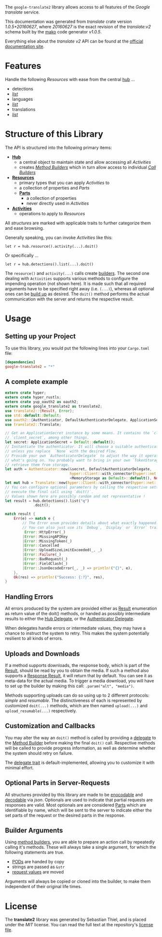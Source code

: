 <!---
DO NOT EDIT !
This file was generated automatically from 'src/mako/api/README.md.mako'
DO NOT EDIT !
-->
The `google-translate2` library allows access to all features of the *Google translate* service.

This documentation was generated from *translate* crate version *1.0.5+20160627*, where *20160627* is the exact revision of the *translate:v2* schema built by the [mako](http://www.makotemplates.org/) code generator *v1.0.5*.

Everything else about the *translate* *v2* API can be found at the
[official documentation site](https://developers.google.com/translate/v2/using_rest).
# Features

Handle the following *Resources* with ease from the central [hub](https://docs.rs/google-translate2/1.0.5+20160627/google_translate2/struct.Translate.html) ... 

* detections
 * [*list*](https://docs.rs/google-translate2/1.0.5+20160627/google_translate2/struct.DetectionListCall.html)
* languages
 * [*list*](https://docs.rs/google-translate2/1.0.5+20160627/google_translate2/struct.LanguageListCall.html)
* translations
 * [*list*](https://docs.rs/google-translate2/1.0.5+20160627/google_translate2/struct.TranslationListCall.html)




# Structure of this Library

The API is structured into the following primary items:

* **[Hub](https://docs.rs/google-translate2/1.0.5+20160627/google_translate2/struct.Translate.html)**
    * a central object to maintain state and allow accessing all *Activities*
    * creates [*Method Builders*](https://docs.rs/google-translate2/1.0.5+20160627/google_translate2/trait.MethodsBuilder.html) which in turn
      allow access to individual [*Call Builders*](https://docs.rs/google-translate2/1.0.5+20160627/google_translate2/trait.CallBuilder.html)
* **[Resources](https://docs.rs/google-translate2/1.0.5+20160627/google_translate2/trait.Resource.html)**
    * primary types that you can apply *Activities* to
    * a collection of properties and *Parts*
    * **[Parts](https://docs.rs/google-translate2/1.0.5+20160627/google_translate2/trait.Part.html)**
        * a collection of properties
        * never directly used in *Activities*
* **[Activities](https://docs.rs/google-translate2/1.0.5+20160627/google_translate2/trait.CallBuilder.html)**
    * operations to apply to *Resources*

All *structures* are marked with applicable traits to further categorize them and ease browsing.

Generally speaking, you can invoke *Activities* like this:

```Rust,ignore
let r = hub.resource().activity(...).doit()
```

Or specifically ...

```ignore
let r = hub.detections().list(...).doit()
```

The `resource()` and `activity(...)` calls create [builders][builder-pattern]. The second one dealing with `Activities` 
supports various methods to configure the impending operation (not shown here). It is made such that all required arguments have to be 
specified right away (i.e. `(...)`), whereas all optional ones can be [build up][builder-pattern] as desired.
The `doit()` method performs the actual communication with the server and returns the respective result.

# Usage

## Setting up your Project

To use this library, you would put the following lines into your `Cargo.toml` file:

```toml
[dependencies]
google-translate2 = "*"
```

## A complete example

```Rust
extern crate hyper;
extern crate hyper_rustls;
extern crate yup_oauth2 as oauth2;
extern crate google_translate2 as translate2;
use translate2::{Result, Error};
use std::default::Default;
use oauth2::{Authenticator, DefaultAuthenticatorDelegate, ApplicationSecret, MemoryStorage};
use translate2::Translate;

// Get an ApplicationSecret instance by some means. It contains the `client_id` and 
// `client_secret`, among other things.
let secret: ApplicationSecret = Default::default();
// Instantiate the authenticator. It will choose a suitable authentication flow for you, 
// unless you replace  `None` with the desired Flow.
// Provide your own `AuthenticatorDelegate` to adjust the way it operates and get feedback about 
// what's going on. You probably want to bring in your own `TokenStorage` to persist tokens and
// retrieve them from storage.
let auth = Authenticator::new(&secret, DefaultAuthenticatorDelegate,
                              hyper::Client::with_connector(hyper::net::HttpsConnector::new(hyper_rustls::TlsClient::new())),
                              <MemoryStorage as Default>::default(), None);
let mut hub = Translate::new(hyper::Client::with_connector(hyper::net::HttpsConnector::new(hyper_rustls::TlsClient::new())), auth);
// You can configure optional parameters by calling the respective setters at will, and
// execute the final call using `doit()`.
// Values shown here are possibly random and not representative !
let result = hub.detections().list("q")
             .doit();

match result {
    Err(e) => match e {
        // The Error enum provides details about what exactly happened.
        // You can also just use its `Debug`, `Display` or `Error` traits
         Error::HttpError(_)
        |Error::MissingAPIKey
        |Error::MissingToken(_)
        |Error::Cancelled
        |Error::UploadSizeLimitExceeded(_, _)
        |Error::Failure(_)
        |Error::BadRequest(_)
        |Error::FieldClash(_)
        |Error::JsonDecodeError(_, _) => println!("{}", e),
    },
    Ok(res) => println!("Success: {:?}", res),
}

```
## Handling Errors

All errors produced by the system are provided either as [Result](https://docs.rs/google-translate2/1.0.5+20160627/google_translate2/enum.Result.html) enumeration as return value of 
the doit() methods, or handed as possibly intermediate results to either the 
[Hub Delegate](https://docs.rs/google-translate2/1.0.5+20160627/google_translate2/trait.Delegate.html), or the [Authenticator Delegate](https://docs.rs/yup-oauth2/*/yup_oauth2/trait.AuthenticatorDelegate.html).

When delegates handle errors or intermediate values, they may have a chance to instruct the system to retry. This 
makes the system potentially resilient to all kinds of errors.

## Uploads and Downloads
If a method supports downloads, the response body, which is part of the [Result](https://docs.rs/google-translate2/1.0.5+20160627/google_translate2/enum.Result.html), should be
read by you to obtain the media.
If such a method also supports a [Response Result](https://docs.rs/google-translate2/1.0.5+20160627/google_translate2/trait.ResponseResult.html), it will return that by default.
You can see it as meta-data for the actual media. To trigger a media download, you will have to set up the builder by making
this call: `.param("alt", "media")`.

Methods supporting uploads can do so using up to 2 different protocols: 
*simple* and *resumable*. The distinctiveness of each is represented by customized 
`doit(...)` methods, which are then named `upload(...)` and `upload_resumable(...)` respectively.

## Customization and Callbacks

You may alter the way an `doit()` method is called by providing a [delegate](https://docs.rs/google-translate2/1.0.5+20160627/google_translate2/trait.Delegate.html) to the 
[Method Builder](https://docs.rs/google-translate2/1.0.5+20160627/google_translate2/trait.CallBuilder.html) before making the final `doit()` call. 
Respective methods will be called to provide progress information, as well as determine whether the system should 
retry on failure.

The [delegate trait](https://docs.rs/google-translate2/1.0.5+20160627/google_translate2/trait.Delegate.html) is default-implemented, allowing you to customize it with minimal effort.

## Optional Parts in Server-Requests

All structures provided by this library are made to be [enocodable](https://docs.rs/google-translate2/1.0.5+20160627/google_translate2/trait.RequestValue.html) and 
[decodable](https://docs.rs/google-translate2/1.0.5+20160627/google_translate2/trait.ResponseResult.html) via *json*. Optionals are used to indicate that partial requests are responses 
are valid.
Most optionals are are considered [Parts](https://docs.rs/google-translate2/1.0.5+20160627/google_translate2/trait.Part.html) which are identifiable by name, which will be sent to 
the server to indicate either the set parts of the request or the desired parts in the response.

## Builder Arguments

Using [method builders](https://docs.rs/google-translate2/1.0.5+20160627/google_translate2/trait.CallBuilder.html), you are able to prepare an action call by repeatedly calling it's methods.
These will always take a single argument, for which the following statements are true.

* [PODs][wiki-pod] are handed by copy
* strings are passed as `&str`
* [request values](https://docs.rs/google-translate2/1.0.5+20160627/google_translate2/trait.RequestValue.html) are moved

Arguments will always be copied or cloned into the builder, to make them independent of their original life times.

[wiki-pod]: http://en.wikipedia.org/wiki/Plain_old_data_structure
[builder-pattern]: http://en.wikipedia.org/wiki/Builder_pattern
[google-go-api]: https://github.com/google/google-api-go-client

# License
The **translate2** library was generated by Sebastian Thiel, and is placed 
under the *MIT* license.
You can read the full text at the repository's [license file][repo-license].

[repo-license]: https://github.com/Byron/google-apis-rsblob/master/LICENSE.md
